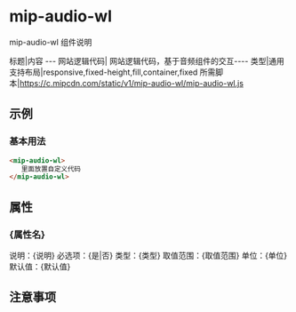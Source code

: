 # mip-audio-wl

mip-audio-wl 组件说明

标题|内容
--- 网站逻辑代码| 网站逻辑代码，基于音频组件的交互----
类型|通用
支持布局|responsive,fixed-height,fill,container,fixed
所需脚本|https://c.mipcdn.com/static/v1/mip-audio-wl/mip-audio-wl.js

## 示例

### 基本用法
```html
<mip-audio-wl>
   里面放置自定义代码
</mip-audio-wl>
```

## 属性

### {属性名}

说明：{说明}
必选项：{是|否}
类型：{类型}
取值范围：{取值范围}
单位：{单位}
默认值：{默认值}

## 注意事项

